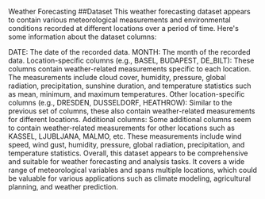 Weather Forecasting
##Dataset
This weather forecasting dataset appears to contain various meteorological measurements and environmental conditions recorded at different locations over a period of time. Here's some information about the dataset columns:

DATE: The date of the recorded data.
MONTH: The month of the recorded data.
Location-specific columns (e.g., BASEL, BUDAPEST, DE_BILT): These columns contain weather-related measurements specific to each location. The measurements include cloud cover, humidity, pressure, global radiation, precipitation, sunshine duration, and temperature statistics such as mean, minimum, and maximum temperatures.
Other location-specific columns (e.g., DRESDEN, DUSSELDORF, HEATHROW): Similar to the previous set of columns, these also contain weather-related measurements for different locations.
Additional columns: Some additional columns seem to contain weather-related measurements for other locations such as KASSEL, LJUBLJANA, MALMO, etc. These measurements include wind speed, wind gust, humidity, pressure, global radiation, precipitation, and temperature statistics.
Overall, this dataset appears to be comprehensive and suitable for weather forecasting and analysis tasks. It covers a wide range of meteorological variables and spans multiple locations, which could be valuable for various applications such as climate modeling, agricultural planning, and weather prediction.
